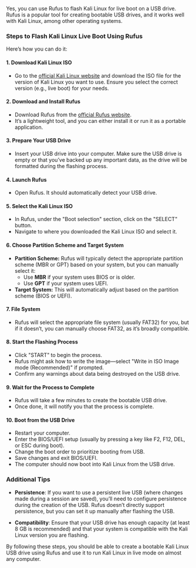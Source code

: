 Yes, you can use Rufus to flash Kali Linux for live boot on a USB drive. Rufus is a popular tool for creating bootable USB drives, and it works well with Kali Linux, among other operating systems.

### Steps to Flash Kali Linux Live Boot Using Rufus

Here’s how you can do it:

#### 1. **Download Kali Linux ISO**
   - Go to the [official Kali Linux website](https://www.kali.org/get-kali/) and download the ISO file for the version of Kali Linux you want to use. Ensure you select the correct version (e.g., live boot) for your needs.

#### 2. **Download and Install Rufus**
   - Download Rufus from the [official Rufus website](https://rufus.ie/).
   - It’s a lightweight tool, and you can either install it or run it as a portable application.

#### 3. **Prepare Your USB Drive**
   - Insert your USB drive into your computer. Make sure the USB drive is empty or that you’ve backed up any important data, as the drive will be formatted during the flashing process.

#### 4. **Launch Rufus**
   - Open Rufus. It should automatically detect your USB drive.

#### 5. **Select the Kali Linux ISO**
   - In Rufus, under the "Boot selection" section, click on the "SELECT" button.
   - Navigate to where you downloaded the Kali Linux ISO and select it.

#### 6. **Choose Partition Scheme and Target System**
   - **Partition Scheme:** Rufus will typically detect the appropriate partition scheme (MBR or GPT) based on your system, but you can manually select it:
     - Use **MBR** if your system uses BIOS or is older.
     - Use **GPT** if your system uses UEFI.
   - **Target System:** This will automatically adjust based on the partition scheme (BIOS or UEFI).

#### 7. **File System**
   - Rufus will select the appropriate file system (usually FAT32) for you, but if it doesn’t, you can manually choose FAT32, as it’s broadly compatible.

#### 8. **Start the Flashing Process**
   - Click "START" to begin the process.
   - Rufus might ask how to write the image—select "Write in ISO Image mode (Recommended)" if prompted.
   - Confirm any warnings about data being destroyed on the USB drive.

#### 9. **Wait for the Process to Complete**
   - Rufus will take a few minutes to create the bootable USB drive.
   - Once done, it will notify you that the process is complete.

#### 10. **Boot from the USB Drive**
   - Restart your computer.
   - Enter the BIOS/UEFI setup (usually by pressing a key like F2, F12, DEL, or ESC during boot).
   - Change the boot order to prioritize booting from USB.
   - Save changes and exit BIOS/UEFI.
   - The computer should now boot into Kali Linux from the USB drive.

### Additional Tips

- **Persistence**: If you want to use a persistent live USB (where changes made during a session are saved), you’ll need to configure persistence during the creation of the USB. Rufus doesn’t directly support persistence, but you can set it up manually after flashing the USB.

- **Compatibility**: Ensure that your USB drive has enough capacity (at least 8 GB is recommended) and that your system is compatible with the Kali Linux version you are flashing.

By following these steps, you should be able to create a bootable Kali Linux USB drive using Rufus and use it to run Kali Linux in live mode on almost any computer.
